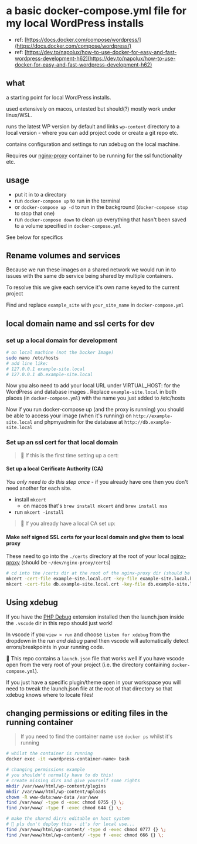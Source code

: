 # a basic docker-compose.yml file for my local WordPress installs

- ref: [https://docs.docker.com/compose/wordpress/](https://docs.docker.com/compose/wordpress/)
- ref: [https://dev.to/napolux/how-to-use-docker-for-easy-and-fast-wordpress-development-h62](https://dev.to/napolux/how-to-use-docker-for-easy-and-fast-wordpress-development-h62)

## what

a starting point for local WordPress installs.

used extensively on macos, untested but should(?) mostly work under linux/WSL.

runs the latest WP version by default and links `wp-content` directory to a local version - where you can add project code or create a git repo etc.

contains configuration and settings to run xdebug on the local machine.

Requires our [nginx-proxy](https://github.com/sleepingkiwi/nginx-proxy-docker) container to be running for the ssl functionality etc.

## usage

- put it in to a directory
- run `docker-compose up` to run in the terminal
- or `docker-compose up -d` to run in the background (`docker-compose stop` to stop that one)
- run `docker-compose down` to clean up everything that hasn't been saved to a volume specified in `docker-compose.yml`

See below for specifics

## Rename volumes and services

Because we run these images on a shared network we would run in to issues with the same db service being shared by multiple containers.

To resolve this we give each service it's own name keyed to the current project

Find and replace `example_site` with `your_site_name` in `docker-compose.yml`

## local domain name and ssl certs for dev

### set up a local domain for development

``` bash
# on local machine (not the Docker Image)
sudo nano /etc/hosts
# add line like:
# 127.0.0.1 example-site.local
# 127.0.0.1 db.example-site.local
```

Now you also need to add your local URL under VIRTUAL_HOST: for the WordPress and database images . Replace `example-site.local` in both places (in `docker-compose.yml`) with the name you just added to /etc/hosts

Now if you run docker-compose up (and the proxy is running) you should be able to access your image (when it's running) on `http://example-site.local` and phpmyadmin for the database at `http://db.example-site.local`

### Set up an ssl cert for that local domain

> 👋 If this is the first time setting up a cert:

#### Set up a local Cerificate Authority (CA)

_You only need to do this step once_ - if you already have one then you don't need another for each site.

- install `mkcert`
  - on macos that's `brew install mkcert` and `brew install nss`
- run `mkcert -install`

> 👋 If you already have a local CA set up:

#### Make self signed SSL certs for your local domain and give them to local proxy

These need to go into the `./certs` directory at the root of your local [nginx-proxy](https://github.com/sleepingkiwi/nginx-proxy-docker) (should be `~/dev/nginx-proxy/certs`)

``` bash
# cd into the /certs dir at the root of the nginx-proxy dir (should be ~/dev/nginx-proxy/certs)
mkcert -cert-file example-site.local.crt -key-file example-site.local.key example-site.local
mkcert -cert-file db.example-site.local.crt -key-file db.example-site.local.key db.example-site.local
```

## Using xdebug

If you have the [PHP Debug](https://marketplace.visualstudio.com/items?itemName=xdebug.php-debug) extension installed then the launch.json inside the `.vscode` dir in this repo should just work!

In vscode if you `view > run` and choose `listen for xdebug` from the dropdown in the _run and debug_ panel then vscode will automatically detect errors/breakpoints in your running code.

👋 This repo contains a `launch.json` file that works well if you have vscode open from the very root of your project (i.e. the directory containing `docker-compose.yml`).

If you just have a specific plugin/theme open in your workspace you will need to tweak the launch.json file at the root of that directory so that xdebug knows where to locate files!

## changing permissions or editing files in the running container

> If you need to find the container name use `docker ps` whilst it's running

``` bash
# whilst the container is running
docker exec -it <wordpress-container-name> bash

# changing permissions example
# you shouldn't normally have to do this!
# create missing dirs and give yourself some rights
mkdir /var/www/html/wp-content/plugins
mkdir /var/www/html/wp-content/uploads
chown -R www-data:www-data /var/www
find /var/www/ -type d -exec chmod 0755 {} \;
find /var/www/ -type f -exec chmod 644 {} \;

# make the shared dir/s editable on host system
# 🤡 pls don't deploy this - it's for local use...
find /var/www/html/wp-content/ -type d -exec chmod 0777 {} \;
find /var/www/html/wp-content/ -type f -exec chmod 666 {} \;
```
